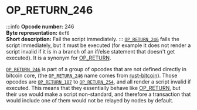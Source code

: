 # OP_RETURN_246
:::info
**Opcode number:** 246  
**Byte representation:** `0xf6`  
**Short description:** Fail the script immediately.
:::
[`OP_RETURN_246`](./OP_RETURN_246.md) fails the script immediately, but it must be executed (for example it does not render a script invalid if it is in a branch of an if/else statement that doesn't get executed). It is a synonym for [OP_RETURN](./OP_RETURN.md).



[`OP_RETURN_246`](./OP_RETURN_246.md) is part of a group of opcodes that are not defined directly in bitcoin core, (the [`OP_RETURN_246`](./OP_RETURN_246.md) name comes from [rust-bitcoin](https://docs.rs/bitcoin/latest/src/bitcoin/blockdata/opcodes.rs.html)). Those opcodes are [`OP_RETURN_187`](./OP_RETURN_187.md) to [`OP_RETURN_254`](./OP_RETURN_254.md), and all render a script invalid if executed. This means that they essentially behave like [OP_RETURN](./OP_RETURN.md), but their use would make a script non-standard, and therefore a transaction that would include one of them would not be relayed by nodes by default.

